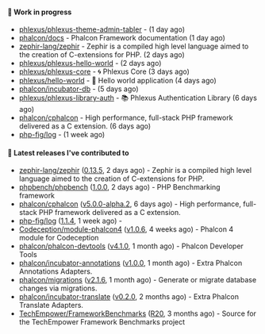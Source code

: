 #### :wrench: Work in progress

- [phlexus/phlexus-theme-admin-tabler](https://github.com/phlexus/phlexus-theme-admin-tabler) -  (1 day ago)
- [phalcon/docs](https://github.com/phalcon/docs) - Phalcon Framework documentation (1 day ago)
- [zephir-lang/zephir](https://github.com/zephir-lang/zephir) - Zephir is a compiled high level language aimed to the creation of C-extensions for PHP. (2 days ago)
- [phlexus/phlexus-hello-world](https://github.com/phlexus/phlexus-hello-world) -  (2 days ago)
- [phlexus/phlexus-core](https://github.com/phlexus/phlexus-core) - :cyclone: Phlexus Core (3 days ago)
- [phlexus/hello-world](https://github.com/phlexus/hello-world) - :wave: Hello world application (4 days ago)
- [phalcon/incubator-db](https://github.com/phalcon/incubator-db) -  (5 days ago)
- [phlexus/phlexus-library-auth](https://github.com/phlexus/phlexus-library-auth) - :books: Phlexus Authentication Library (6 days ago)
- [phalcon/cphalcon](https://github.com/phalcon/cphalcon) - High performance, full-stack PHP framework delivered as a C extension. (6 days ago)
- [php-fig/log](https://github.com/php-fig/log) -  (1 week ago)

#### :pushpin: Latest releases I've contributed to

- [zephir-lang/zephir](https://github.com/zephir-lang/zephir) ([0.13.5](https://github.com/zephir-lang/zephir/releases/tag/0.13.5), 2 days ago) - Zephir is a compiled high level language aimed to the creation of C-extensions for PHP.
- [phpbench/phpbench](https://github.com/phpbench/phpbench) ([1.0.0](https://github.com/phpbench/phpbench/releases/tag/1.0.0), 2 days ago) - PHP Benchmarking framework
- [phalcon/cphalcon](https://github.com/phalcon/cphalcon) ([v5.0.0-alpha.2](https://github.com/phalcon/cphalcon/releases/tag/v5.0.0-alpha.2), 6 days ago) - High performance, full-stack PHP framework delivered as a C extension.
- [php-fig/log](https://github.com/php-fig/log) ([1.1.4](https://github.com/php-fig/log/releases/tag/1.1.4), 1 week ago) - 
- [Codeception/module-phalcon4](https://github.com/Codeception/module-phalcon4) ([v1.0.6](https://github.com/Codeception/module-phalcon4/releases/tag/v1.0.6), 4 weeks ago) - Phalcon 4 module for Codeception
- [phalcon/phalcon-devtools](https://github.com/phalcon/phalcon-devtools) ([v4.1.0](https://github.com/phalcon/phalcon-devtools/releases/tag/v4.1.0), 1 month ago) - Phalcon Developer Tools
- [phalcon/incubator-annotations](https://github.com/phalcon/incubator-annotations) ([v1.0.0](https://github.com/phalcon/incubator-annotations/releases/tag/v1.0.0), 1 month ago) - Extra Phalcon Annotations Adapters.
- [phalcon/migrations](https://github.com/phalcon/migrations) ([v2.1.6](https://github.com/phalcon/migrations/releases/tag/v2.1.6), 1 month ago) - Generate or migrate database changes via migrations.
- [phalcon/incubator-translate](https://github.com/phalcon/incubator-translate) ([v0.2.0](https://github.com/phalcon/incubator-translate/releases/tag/v0.2.0), 2 months ago) - Extra Phalcon Translate Adapters.
- [TechEmpower/FrameworkBenchmarks](https://github.com/TechEmpower/FrameworkBenchmarks) ([R20](https://github.com/TechEmpower/FrameworkBenchmarks/releases/tag/R20), 3 months ago) - Source for the TechEmpower Framework Benchmarks project
